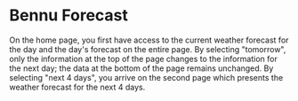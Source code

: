 # Bennu Forecast 

On the home page, you first have access to the current weather forecast for the day and the day's forecast on the entire page.
By selecting "tomorrow", only the information at the top of the page changes to the information for the next day; the data at the bottom of the page remains unchanged.
By selecting "next 4 days", you arrive on the second page which presents the weather forecast for the next 4 days.
